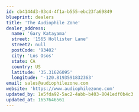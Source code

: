 ```yaml
---
id: cb4144d3-03c4-4f1a-b555-ebc23fa69849
blueprint: dealers
title: 'The Audiophile Zone'
dealer_address:
  name: 'Gary Katayama'
  street: '1565 Hollister Lane'
  street2: null
  postCode: '93402'
  city: 'Los Osos'
  state: CA
  country: US
  latitude: '35.31626095'
  longitude: '-120.8193591832363'
email: sales@audiophilezone.com
website: 'https://www.audiophilezone.com'
updated_by: 1e5fda92-5ac2-4abb-b403-8041edf0b4c3
updated_at: 1657646561
---
```

